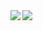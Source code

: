 <a href="https://github.com/anuraghazra/github-readme-stats">
  <img align="left" src="https://github-readme-stats.vercel.app/api?username=masa0910&count_private=true&show_icons=true" />
</a>
<a href="https://github.com/anuraghazra/github-readme-stats">
  <img align="left" src="https://github-readme-stats.vercel.app/api/top-langs/?username=masa0910" />
</a>
